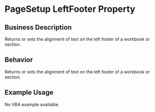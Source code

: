 # PageSetup LeftFooter Property

## Business Description
Returns or sets the alignment of text on the left footer of a workbook or section.

## Behavior
Returns or sets the alignment of text on the left footer of a workbook or section.

## Example Usage
No VBA example available.